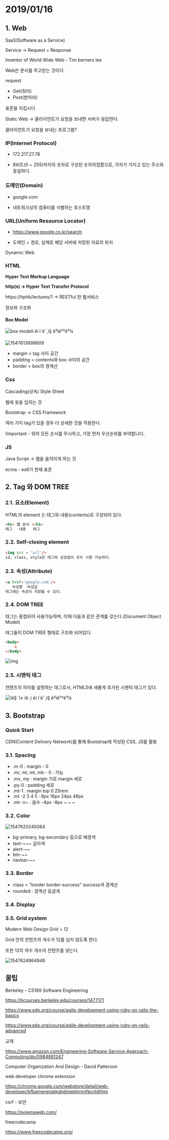 # 2019/01/16

## 1. Web

SaaS(Software as a Service)

Service -> Request + Response

Inventor of World Wide Web - Tim berners lee

Web은 문서를 주고받는 것이다.

request 

* Get(줘라)
* Post(받아라)

표준을 지킵시다

Static Web -> 클라이언트가 요청을 보내면 서버가 응답한다. 

클라이언트가 요청을 보내는 프로그램?

### IP(Internet Protocol)

* 172.217.27.78

* 8비트(0 ~ 255)까지의 숫자로 구성된 숫자의집합으로, 각자가 가지고 있는 주소와 동일하다.

### 도메인(Domain)

* google.com

* 네트워크상의 컴퓨터를 식별하는 호스트명

### URL(Uniform Resource Locator)

* https://www.google.co.kr/search 

* 도메인 + 경로, 실제로 해당 서버에 저장된 자료의 위치

Dynamic Web

### HTML

**Hyper Text Markup Language**

**http(s) -> Hyper Text Transfer Protocol**

https://hphk/lectures/1 -> RESTful 한 웹서비스

정보와 구조화

#### Box Model

![box modelì ëí ì´ë¯¸ì§ ê²ìê²°ê³¼](https://www.codeproject.com/KB/HTML/567385/boxmodel-image.png)

![1547613698609](assets/1547613698609.png)

- margin = tag 사이 공간
- padding = contents와 box 사이의 공간
- border = box의 경계선

### Css

Cascading(상속) Style Sheet

웹에 옷을 입히는 것

Bootstrap -> CSS Framework

여러 가지 tag가 있을 경우 더 상세한 것을 적용한다.

!important - 위의 모든 순서를 무시하고, 가장 먼저 우선순위를 부여합니다.

### JS

Java Script -> 웹을 움직이게 하는 것

ecma - es6가 현재 표준

## 2. Tag 와 DOM TREE

### 2.1. 요소(Element)

HTML의 element 는 태그와 내용(contents)로 구성되어 있다.

```html
<h1> 웹 문서 </h1>
태그   내용   태그
```

### 2.2. Self-closing element

```html
<img src = 'url'/>
id, class, style은 태그와 상관없이 모두 사용 가능하다.
```

### 2.3. 속성(Attribute)

```html
<a href='google.com'/>
   속성명  속성값
태그에는 속성이 지정될 수 있다.
```

### 2.4. DOM TREE

태그는 중첩되어 사용가능하며, 이때 다음과 같은 관계를 갖는다.(Document Object Model)

태그들이 DOM TREE 형태로 구조화 되어있다.

```html
<body>
    <
</body>
```

![img](https://slideplayer.com/slide/8414890/26/images/4/The+DOM+tree+The+elements+of+a+page+are+nested+into+a+tree-like+structure+of+objects+the+DOM+has+properties+and+methods+for+traversing+this+tree..jpg)

### 2.5. 시맨틱 태그

컨텐츠의 의미를 설명하는 태그로서, HTML5에 새롭게 추가된 시맨틱 태그가 있다.

![ìë§¨í± íê·¸ì ëí ì´ë¯¸ì§ ê²ìê²°ê³¼](https://t1.daumcdn.net/cfile/tistory/261CDE33564B2D3D2E)

## 3. Bootstrap

### Quick Start

CDN(Content Delivery Network)를 통해 Bootstrap에 작성된 CSS, JS를 활용

### 3.1. Spacing

* .m-0 : margin - 0
* .mr, ml, mt, mb - 0 : 가능
* .mx, my : margin 가로 margin 세로
* .py-0 : padding 세로
* .mt-1 : margin top 0.25rem
* .mt -2 3 4 5 : 8px 16px 24px 48px
* .mt- n~ : 음수 -4px -8px ~ ~ ~

### 3.2. Color

![1547620245084](assets/1547620245084.png)

* bg-primary, bg-secondary 등으로 배경색
* text-~~~ 글자색
* alert-~~
* btn-~~
* navbar-~~

### 3.3. Border

* class = "border border-success" success색 경계선
* rounded : 경계선 둥글게

### 3.4. Display

### 3.5. Grid system

Modern Web Design Grid = 12

Grid 안의 컨텐츠의 개수가 12를 넘지 않도록 한다.

또한 12의 약수 개수의 컨텐츠를 넣는다.

![1547624964946](assets/1547624964946.png)

## 꿀팁

Berkeley - CS169 Software Engineering

https://bcourses.berkeley.edu/courses/1477171

https://www.edx.org/course/agile-development-using-ruby-on-rails-the-basics

https://www.edx.org/course/agile-development-using-ruby-on-rails-advanced

교재 

https://www.amazon.com/Engineering-Software-Service-Approach-Computing/dp/0984881247

Computer Organization And Design - David Patterson

web developer chrome extension

https://chrome.google.com/webstore/detail/web-developer/bfbameneiokkgbdmiekhjnmfkcnldhhm

csrf - 보안

https://poiemaweb.com/

freecodecamp

https://www.freecodecamp.org/